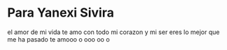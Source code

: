 # Para Yanexi Sivira
el amor de mi vida
te amo con todo mi corazon y mi ser
eres lo mejor que me ha pasado
te amooo
o
ooo
oo
o
